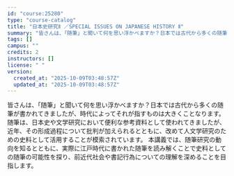 ```yaml
---
id: "course:25280"
type: "course-catalog"
title: "日本史研究Ⅱ ／SPECIAL ISSUES ON JAPANESE HISTORY Ⅱ"
summary: "皆さんは、「随筆」と聞いて何を思い浮かべますか？日本では古代から多くの随筆が書かれてきましたが、時代によってそれが指すものは大きくことなります。 随筆は、日本史や文学研究において便利な参考資料として使われてきましたが、近年、その形成過程につ…"
tags: []
campus: ""
credits: 2
instructors: []
license: " "
version:
  created_at: "2025-10-09T03:48:57Z"
  updated_at: "2025-10-09T03:48:57Z"
---
```


皆さんは、「随筆」と聞いて何を思い浮かべますか？日本では古代から多くの随筆が書かれてきましたが、時代によってそれが指すものは大きくことなります。 随筆は、日本史や文学研究において便利な参考資料として使われてきましたが、近年、その形成過程について批判が加えられるとともに、改めて人文学研究のための史料として活用することが模索されています。 本講義では、随筆研究の動向を知るとともに、実際に江戸時代に書かれた随筆を読み解くことで史料としての随筆の可能性を探り、前近代社会や書記行為についての理解を深めることを目指します。
